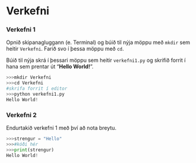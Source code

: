 # Verkefni

### Verkefni 1
Opnið skipanagluggann (e. Terminal) og búið til nýja möppu með `mkdir` sem heitir `Verkefni`. Farið svo í þessa möppu með `cd`.

Búið til nýja skrá í þessari möppu sem heitir `verkefni1.py` og skrifið forrit í hana sem prentar út “**Hello World!**”.

```python
>>>mkdir Verkefni
>>>cd Verkefni
#skrifa forrit í editor
>>>python verkefni1.py
Hello World!
```

### Verkefni 2
Endurtakið verkefni 1 með því að nota breytu.
```python
>>>strengur = "Hello"
>>>#kóði hér
>>>print(strengur)
Hello World!
```